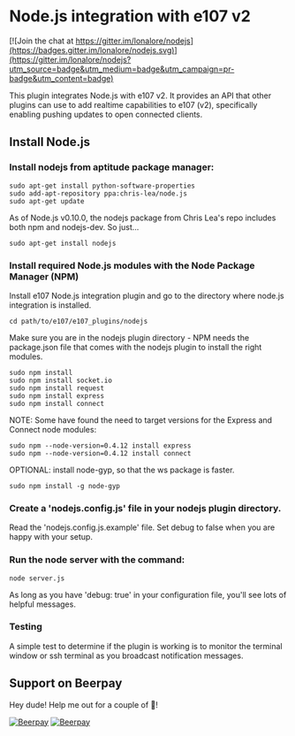 # Node.js integration with e107 v2

[![Join the chat at https://gitter.im/lonalore/nodejs](https://badges.gitter.im/lonalore/nodejs.svg)](https://gitter.im/lonalore/nodejs?utm_source=badge&utm_medium=badge&utm_campaign=pr-badge&utm_content=badge)

This plugin integrates Node.js with e107 v2. It provides an API that other plugins can use to add realtime capabilities to e107 (v2), specifically enabling pushing updates to open connected clients.

## Install Node.js

### Install nodejs from aptitude package manager:
```
sudo apt-get install python-software-properties
sudo add-apt-repository ppa:chris-lea/node.js
sudo apt-get update
```

As of Node.js v0.10.0, the nodejs package from Chris Lea's repo includes both npm and nodejs-dev. So just...
```
sudo apt-get install nodejs
```

### Install required Node.js modules with the Node Package Manager (NPM)

Install e107 Node.js integration plugin and go to the directory where node.js integration is installed.
```
cd path/to/e107/e107_plugins/nodejs
```

Make sure you are in the nodejs plugin directory - NPM needs the package.json file that comes with the nodejs plugin to install the right modules.
```
sudo npm install
sudo npm install socket.io
sudo npm install request
sudo npm install express
sudo npm install connect
```

NOTE: Some have found the need to target versions for the Express and Connect node modules:
```
sudo npm --node-version=0.4.12 install express
sudo npm --node-version=0.4.12 install connect
```

OPTIONAL: install node-gyp, so that the ws package is faster.
```
sudo npm install -g node-gyp
```

### Create a 'nodejs.config.js' file in your nodejs plugin directory.

Read the 'nodejs.config.js.example' file. Set debug to false when you are happy with your setup.

### Run the node server with the command: 
```
node server.js
```

As long as you have 'debug: true' in your configuration file, you'll see lots of helpful messages.

### Testing

A simple test to determine if the plugin is working is to monitor the terminal window or ssh terminal as you broadcast notification messages.


## Support on Beerpay
Hey dude! Help me out for a couple of :beers:!

[![Beerpay](https://beerpay.io/lonalore/nodejs/badge.svg?style=beer-square)](https://beerpay.io/lonalore/nodejs)  [![Beerpay](https://beerpay.io/lonalore/nodejs/make-wish.svg?style=flat-square)](https://beerpay.io/lonalore/nodejs?focus=wish)